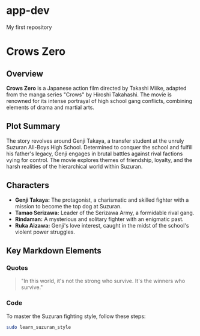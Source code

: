 # app-dev
My first repository
# **Crows Zero**

## Overview

**Crows Zero** is a Japanese action film directed by Takashi Miike, adapted from the manga series "Crows" by Hiroshi Takahashi. The movie is renowned for its intense portrayal of high school gang conflicts, combining elements of drama and martial arts.

## Plot Summary

The story revolves around Genji Takaya, a transfer student at the unruly Suzuran All-Boys High School. Determined to conquer the school and fulfill his father's legacy, Genji engages in brutal battles against rival factions vying for control. The movie explores themes of friendship, loyalty, and the harsh realities of the hierarchical world within Suzuran.

## Characters

- **Genji Takaya:** The protagonist, a charismatic and skilled fighter with a mission to become the top dog at Suzuran.
- **Tamao Serizawa:** Leader of the Serizawa Army, a formidable rival gang.
- **Rindaman:** A mysterious and solitary fighter with an enigmatic past.
- **Ruka Aizawa:** Genji's love interest, caught in the midst of the school's violent power struggles.

## Key Markdown Elements

### **Quotes**

> "In this world, it's not the strong who survive. It's the winners who survive."

### **Code**

To master the Suzuran fighting style, follow these steps:

```bash
sudo learn_suzuran_style
